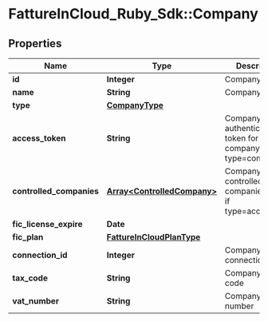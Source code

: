 # FattureInCloud_Ruby_Sdk::Company

## Properties

| Name | Type | Description | Notes |
| ---- | ---- | ----------- | ----- |
| **id** | **Integer** | Company id | [optional] |
| **name** | **String** | Company name | [optional] |
| **type** | [**CompanyType**](CompanyType.md) |  | [optional] |
| **access_token** | **String** | Company authentication token for this company. [Only if type&#x3D;company] | [optional] |
| **controlled_companies** | [**Array&lt;ControlledCompany&gt;**](ControlledCompany.md) | Company list of controlled companies [Only if type&#x3D;accountant] | [optional] |
| **fic_license_expire** | **Date** |  | [optional] |
| **fic_plan** | [**FattureInCloudPlanType**](FattureInCloudPlanType.md) |  | [optional] |
| **connection_id** | **Integer** | Company connection id | [optional] |
| **tax_code** | **String** | Company tax code | [optional] |
| **vat_number** | **String** | Company vat number | [optional] |

